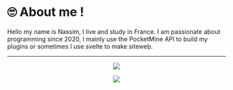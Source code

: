 # 🙄 About me !
Hello my name is Nassim, I live and study in France. I am passionate about programming since 2020, I mainly use the PocketMine API to build my plugins or sometimes I use svelte to make siteweb.

---

<p align="center">
  <img src="https://skillicons.dev/icons?i=html,css,javascript,typescript,php&perline=5" />
</p>
<p align="center">
  <img src="https://skillicons.dev/icons?i=svelte,figma,github,git&perline=4" />
</p>
